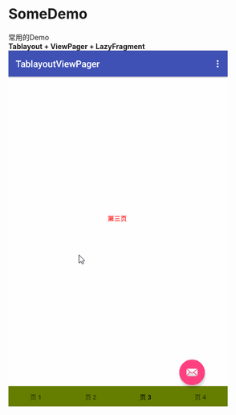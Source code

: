 # SomeDemo
常用的Demo<br>
<b>Tablayout + ViewPager + LazyFragment</b> <br>
 ![alt text](https://github.com/Chaoxyc/SomeDemo/blob/master/TablayoutViewPager/TablayoutViewPager.gif)
